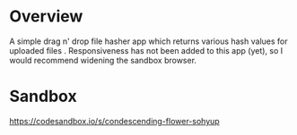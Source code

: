 # Overview
  A simple drag n' drop file hasher app which returns various hash values for uploaded files . Responsiveness has not been added to this app (yet), so I would recommend widening the sandbox browser.
  
# Sandbox
https://codesandbox.io/s/condescending-flower-sohyup
